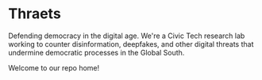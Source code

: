 # Thraets
  Defending democracy in the digital age. We're a Civic Tech research lab working to counter disinformation, 
  deepfakes, and other digital threats that undermine democratic processes in the Global South.

  Welcome to our repo home!
